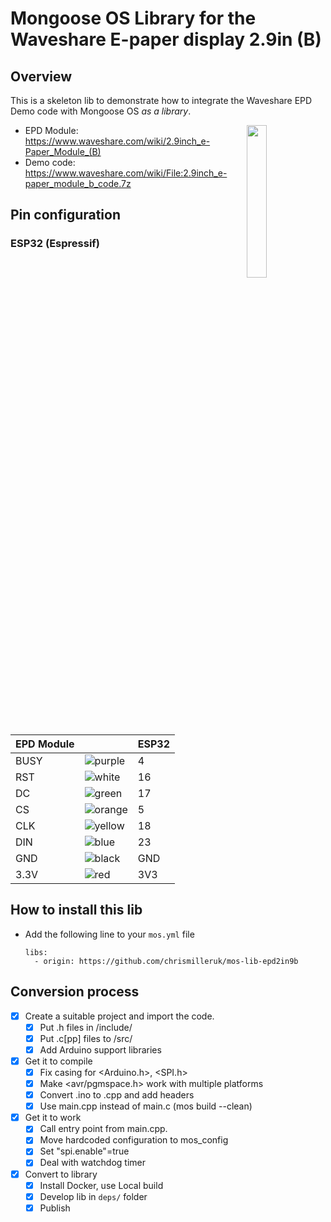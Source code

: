 # Mongoose OS Library for the Waveshare E-paper display 2.9in (B)

## Overview

This is a skeleton lib to demonstrate how to integrate the Waveshare EPD Demo code with Mongoose OS *as a library*.

<p>
  <img style="float: right; padding-left: 1rem;"
    src="assets/2.9inch-e-paper-module-b-4.jpg"
    width="25%">
</p>

- EPD Module:
https://www.waveshare.com/wiki/2.9inch_e-Paper_Module_(B)
- Demo code: https://www.waveshare.com/wiki/File:2.9inch_e-paper_module_b_code.7z

## Pin configuration

### ESP32 (Espressif)

| EPD Module | | ESP32 |
|-|-|-|
| BUSY | ![purple](https://placehold.it/15/a3a/a3a) | 4 |
| RST | ![white](https://placehold.it/15/fff/fff) | 16 |
| DC | ![green](https://placehold.it/15/3d3/3d3) | 17 |
| CS | ![orange](https://placehold.it/15/f93/f93) | 5 |
| CLK | ![yellow](https://placehold.it/15/fd3/fd3) | 18 |
| DIN | ![blue](https://placehold.it/15/33f/33f) | 23 |
| GND | ![black](https://placehold.it/15/000/000) | GND |
| 3.3V | ![red](https://placehold.it/15/f33/f33) | 3V3 |

## How to install this lib

- Add the following line to your `mos.yml` file

      libs:
        - origin: https://github.com/chrismilleruk/mos-lib-epd2in9b

## Conversion process

- [x] Create a suitable project and import the code.
  - [x] Put .h files in /include/
  - [x] Put .c[pp] files to /src/
  - [x] Add Arduino support libraries
- [x] Get it to compile
  - [x] Fix casing for <Arduino.h>, <SPI.h>
  - [x] Make <avr/pgmspace.h> work with multiple platforms
  - [x] Convert .ino to .cpp and add headers
  - [x] Use main.cpp instead of main.c (mos build --clean)
- [x] Get it to work
  - [x] Call entry point from main.cpp.
  - [x] Move hardcoded configuration to mos_config
  - [x] Set "spi.enable"=true
  - [x] Deal with watchdog timer
- [x] Convert to library
  - [x] Install Docker, use Local build
  - [x] Develop lib in `deps/` folder
  - [x] Publish
